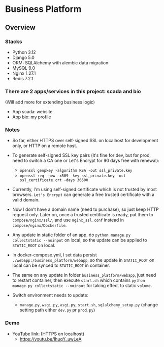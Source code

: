 # Business Platform


## Overview


### Stacks
* Python 3.12
* Django 5.0
* ORM: SQLAlchemy with alembic data migration
* MySQL 9.0
* Nginx 1.27.1
* Redis 7.2.1


### There are 2 apps/services in this project: scada and bio


(Will add more for extending business logic)
* App scada: website 
* App bio: my profile


### Notes


* So far, either HTTPS over self-signed SSL on localhost for development only, or HTTP on a remote host.
* To generate self-signed SSL key pairs (it's fine for dev, but for prod, need to switch a CA one or Let's Encrypt for 90 days free with renewal):
  * ```openssl genpkey -algorithm RSA -out ssl_private.key```
  * ```openssl req -new -x509 -key ssl_private.key -out ssl_certificate.crt -days 36500```
* Currently, I'm using self-signed certificate which is not trusted by most browsers. `Let's Encrypt` can generate a free trusted certificate with a valid domain. 
* Now I don't have a domain name (need to purchase), so just keep HTTP request only. Later on, once a trusted certificate is ready, put them to `compose/nginx/ssl/`, and use `nginx_ssl.conf` instead in `compose/nginx/Dockerfile`.


* Any update in static folder of an app, do `python manage.py collectstatic --noinput` on local, so the update can be applied to `STATIC_ROOT` on local.
* In docker-compose.yml, I set data persist `./webapp:/business_platform/webapp`, so the update in `STATIC_ROOT` on local can be synced to `STATIC_ROOT` in container.
* The same on any update in folder `business_platform/webapp`, just need to restart container, then execute `start.sh` which contains `python manage.py collectstatic --noinput` for taking effect to static `volume`.


* Switch environment needs to update:
  * `manage.py`, `wsgi.py`, `asgi.py`, `start.sh`, `sqlalchemy_setup.py` (change setting path either `dev.py` pr `prod.py`)


### Demo


* YouTube link: (HTTPS on localhost)
  * https://youtu.be/IhuqY_uwLeA

